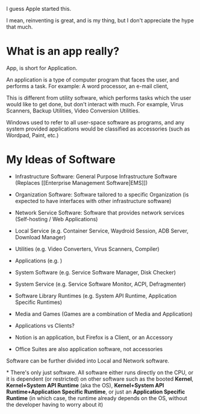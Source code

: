 I guess Apple started this.

I mean, reinventing is great, and is my thing, but I don't appreciate the hype that much.

# What is an app really?
App, is short for Application.

An application is a type of computer program that faces the user, and performs a task. For example: A word processor, an e-mail client, 

This is different from utility software, which performs tasks which the user would like to get done, but don't interact with much. For example, Virus Scanners, Backup Utilities, Video Conversion Utilities.

Windows used to refer to all user-space software as programs, and any system provided applications would be classified as accessories (such as Wordpad, Paint, etc.)







# My Ideas of Software
- Infrastructure Software: General Purpose Infrastructure Software (Replaces [[Enterprise Management Software|EMS]])
- Organization Software: Software tailored to a specific Organization (is expected to have interfaces with other infrastructure software)
- Network Service Software: Software that provides network services (Self-hosting / Web Applications)

- Local Service (e.g. Container Service, Waydroid Session, ADB Server, Download Manager)
- Utilities (e.g. Video Converters, Virus Scanners, Compiler)
- Applications (e.g. )
- System Software (e.g. Service Software Manager, Disk Checker)
- System Service (e.g. Service Software Monitor, ACPI, Defragmenter)
- Software Library Runtimes (e.g. System API Runtime, Application Specific Runtimes)
- Media and Games (Games are a combination of Media and Application)

- Applications vs Clients?
- Notion is an application, but Firefox is a Client, or an Accessory
- Office Suites are also application software, not accessories

Software can be further divided into Local and Network software.

\* There's only just software. All software either runs directly on the CPU, or it is dependent (or restricted) on other software such as the booted **Kernel**, **Kernel+System API Runtime** (aka the OS), **Kernel+System API Runtime+Application Specific Runtime**, or just an **Application Specific Runtime** (in which case, the runtime already depends on the OS, without the developer having to worry about it)